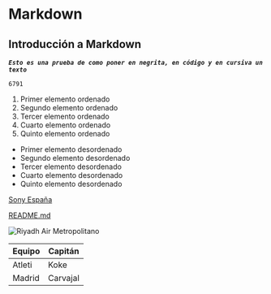 # Markdown
## Introducción a Markdown
***`Esto es una prueba de como poner en negrita, en código y en cursiva un texto`***

`6791`
1. Primer elemento ordenado
2. Segundo elemento ordenado
3. Tercer elemento ordenado
4. Cuarto elemento ordenado
5. Quinto elemento ordenado
- Primer elemento desordenado
- Segundo elemento desordenado
- Tercer elemento desordenado
- Cuarto elemento desordenado
- Quinto elemento desordenado

[Sony España](https://www.sony.es/)

[README.md](https://github.com/AdrianLoSan0/libro.iaw/blob/main/README.md)

![Riyadh Air Metropolitano](https://www.civitatis.com/f/espana/madrid/tour-civitas-metropolitano-589x392.jpg)

| Equipo | Capitán |
| ----------- | ----------- |
| Atleti | Koke |
| Madrid | Carvajal |
